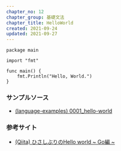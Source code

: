 ```yaml
---
chapter_no: 12
chapter_group: 基礎文法
chapter_title: HelloWorld
created: 2021-09-24
updated: 2021-09-27
---
```

```
package main

import "fmt"

func main() {
	fmt.Println("Hello, World.")
}
```

### サンプルソース
- [(language-examples) 0001_hello-world](https://github.com/fumokmm/language-examples/tree/main/Go/0001_hello-world)

### 参考サイト
- [(Qiita) ひさしぶりのHello world ~ Go編 ~](https://qiita.com/kouyaf77@github/items/806394a9885dc2eae091)
